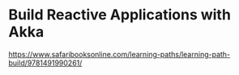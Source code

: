 # Build Reactive Applications with Akka

https://www.safaribooksonline.com/learning-paths/learning-path-build/9781491990261/
